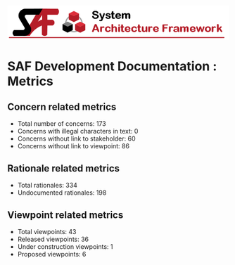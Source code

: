 ![System Architecture Framework](diagrams/Banner_SAF.png)
# SAF Development Documentation : Metrics
## Concern related metrics
 * Total number of concerns: 173
 * Concerns with illegal characters in text: 0
 * Concerns without link to stakeholder: 60
 * Concerns without link to viewpoint: 86
## Rationale related metrics
 * Total rationales: 334
 * Undocumented rationales: 198
## Viewpoint related metrics
 * Total viewpoints: 43
 * Released viewpoints: 36
 * Under construction viewpoints: 1
 * Proposed viewpoints: 6
